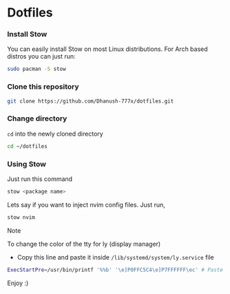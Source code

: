 # Dotfiles

### Install Stow

You can easily install Stow on most Linux distributions. For Arch based distros you can just run:

```bash
sudo pacman -S stow
```

### Clone this repository

```bash
git clone https://github.com/Dhanush-777x/dotfiles.git
```

### Change directory 

`cd` into the newly cloned directory

```bash
cd ~/dotfiles
```

### Using Stow

Just run this command

```bash
stow <package name>
```

Lets say if you want to inject nvim config files. Just run,

```bash
stow nvim
```

>[!NOTE]
> To change the color of the tty for ly (display manager)
> - Copy this line and paste it inside `/lib/systemd/system/ly.service` file

```bash
ExecStartPre=/usr/bin/printf '%%b' '\e]P0FFC5C4\e]P7FFFFFF\ec' # Paste it just above ExecStart=/usr/bin/ly
```

Enjoy :)
